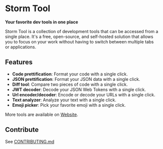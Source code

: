 # Storm Tool

**Your favorite dev tools in one place**

Storm Tool is a collection of development tools that can be accessed from a single place. It's a free, open-source, and self-hosted solution that allows you to focus on your work without having to switch between multiple tabs or applications.

## Features

- **Code prettification**: Format your code with a single click.
- **JSON prettification**: Format your JSON data with a single click.
- **Diff tool**: Compare two pieces of code with a single click.
- **JWT decoder**: Decode your JSON Web Tokens with a single click.
- **Url encoder/decoder**: Encode or decode your URLs with a single click.
- **Text analyzer**: Analyze your text with a single click.
- **Emoji picker**: Pick your favorite emoji with a single click.

More tools are available on [Website](https://stormtool.vercel.app).

## Contribute

See [CONTRIBUTING.md](CONTRIBUTING.md)
